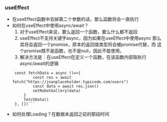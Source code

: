 ### useEffect
- 在useEffect函数中去掉第二个参数的话，那么函数将会一直执行
- 如何在useEffect中使用async/await？
    1. 对于useEffect来说，要么返回一个函数，要么什么都不返回
    2. useEffect不支持关键字async，因为如果在useEffect中使用async
    那么其将会返回一个promise，原本的返回值类型将会被promise代替，而
    这个promise既不是函数，也不是null，因此不能使用。
    3. 解决方法是：在useEffect在定义一个函数，在该函数内部取执行
    async/await的逻辑
    ```useEffect(() => {
     const fetchData = async ()=>{
             const res = await fetch("https://jsonplaceholder.typicode.com/users")
             const data = await res.json()
             setRobotGallery(data)
         }
         fetchData()
     }, [])```
- 如何处理Loading？在数据未返回之前的那段时间
